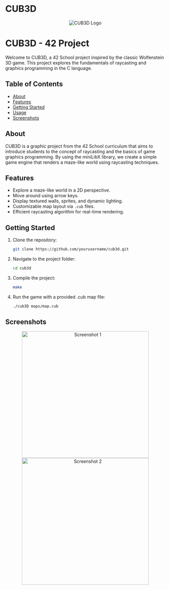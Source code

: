 # CUB3D
<p align="center">
    <img src="cub3d_logo.png" alt="CUB3D Logo">
</p>

# CUB3D - 42 Project

Welcome to CUB3D, a 42 School project inspired by the classic Wolfenstein 3D game. This project explores the fundamentals of raycasting and graphics programming in the C language.

## Table of Contents

- [About](#about)
- [Features](#features)
- [Getting Started](#getting-started)
- [Usage](#usage)
- [Screenshots](#screenshots)


## About

CUB3D is a graphic project from the 42 School curriculum that aims to introduce students to the concept of raycasting and the basics of game graphics programming. By using the miniLibX library, we create a simple game engine that renders a maze-like world using raycasting techniques.


## Features

- Explore a maze-like world in a 2D perspective.
- Move around using arrow keys.
- Display textured walls, sprites, and dynamic lighting.
- Customizable map layout via `.cub` files.
- Efficient raycasting algorithm for real-time rendering.


## Getting Started

1. Clone the repository:
   ```sh
   git clone https://github.com/yourusername/cub3d.git

2. Navigate to the project folder:
   ```sh
   cd cub3d
   
3. Compile the project:
   ```sh
   make

4. Run the game with a provided .cub map file:
   ```sh
   ./cub3D maps/map.cub


## Screenshots

<p align="center">
    <img src="screenshot1.png" alt="Screenshot 1" width="400">
    <img src="screenshot2.png" alt="Screenshot 2" width="400">
</p>
   
